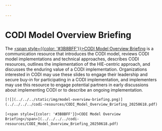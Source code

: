 ```yaml
---

---
```


# CODI Model Overview Briefing


The [<span style={{color: '#3B8BFF'}}>CODI Model Overview
Briefing</span>](../../../../codi-resources/CODI_Model_Overview_Briefing_20250618.pdf)
is a communication resource that introduces the CODI model, reviews CODI model
implementations and technical approaches, describes CODI resources, outlines the
implementation of the HIE-centric approach, and discusses the enduring value of
a CODI implementation. Organizations interested in CODI may use these slides to
engage their leadership and secure buy-in for participating in a CODI
implementation, and implementers may use this resource to engage potential
partners in early discussions about implementing CODI or to describe an ongoing
implementation.

<div style={{width: '250px' }}>

    [![](../../../static/img/model-overview-briefing.png)](../../../../codi-resources/CODI_Model_Overview_Briefing_20250618.pdf)

    [<span style={{color: '#3B8BFF'}}>CODI Model Overview
    Briefing</span>](../../../../codi-resources/CODI_Model_Overview_Briefing_20250618.pdf)
</div>
